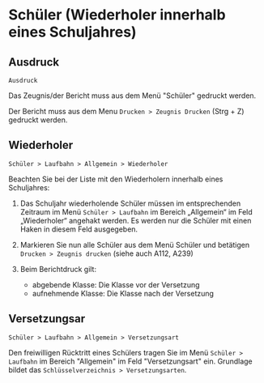 ﻿# Schüler (Wiederholer innerhalb eines Schuljahres)

## Ausdruck

`Ausdruck`

Das Zeugnis/der Bericht muss aus dem Menü "Schüler" gedruckt werden.

Der Bericht muss aus dem Menu `Drucken > Zeugnis Drucken` (Strg + Z) gedruckt werden.

## Wiederholer 

`Schüler > Laufbahn > Allgemein > Wiederholer`

Beachten Sie bei der Liste mit den Wiederholern innerhalb eines Schuljahres:

1) Das Schuljahr wiederholende Schüler müssen im entsprechenden Zeitraum im Menü `Schüler > Laufbahn` im Bereich „Allgemein“ im Feld „Wiederholer“ angehakt werden. Es werden nur die Schüler mit einen Haken in diesem Feld ausgegeben. 
2) Markieren Sie nun alle Schüler aus dem Menü Schüler und betätigen `Drucken > Zeugnis drucken` (siehe auch A112, A239)
3) Beim Berichtdruck gilt:

   * abgebende Klasse: Die Klasse vor der Versetzung
   * aufnehmende Klasse:  Die Klasse nach der Versetzung

## Versetzungsar

`Schüler > Laufbahn > Allgemein > Versetzungsart`

Den freiwilligen Rücktritt eines Schülers tragen Sie im Menü `Schüler > Laufbahn` im Bereich "Allgemein" im Feld "Versetzungsart" ein. Grundlage bildet das `Schlüsselverzeichnis > Versetzungsarten`.